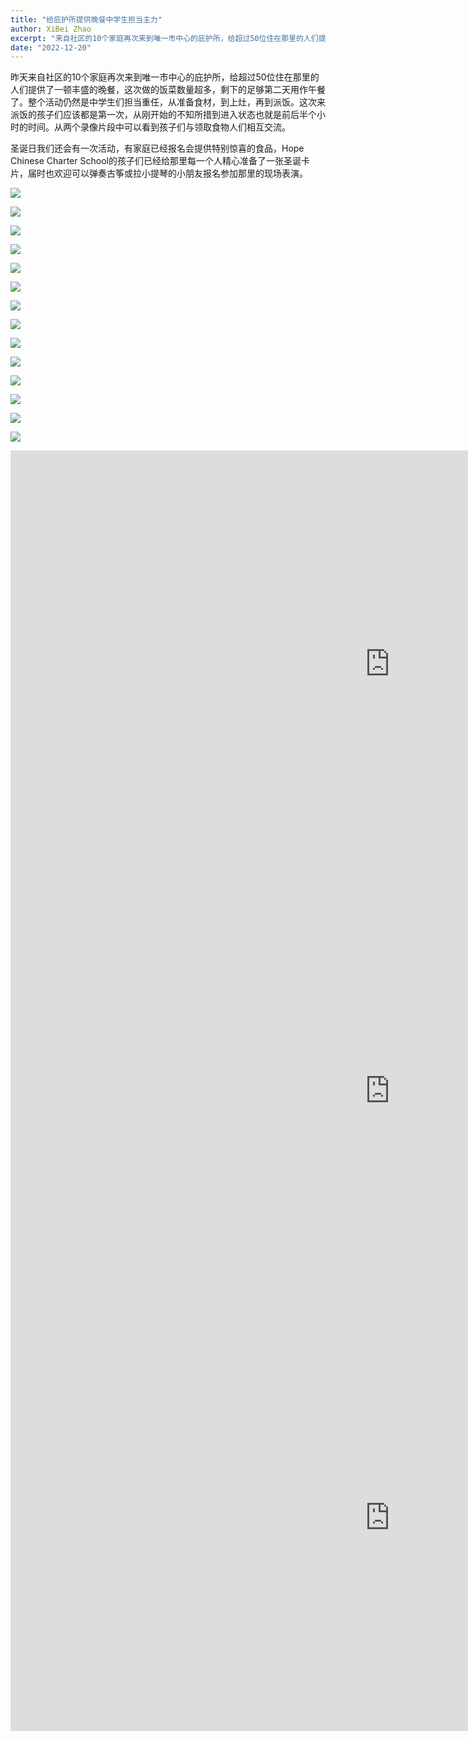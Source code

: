 ```yaml
---
title: "给庇护所提供晚餐中学生担当主力"
author: XiBei Zhao
excerpt: "来自社区的10个家庭再次来到唯一市中心的庇护所，给超过50位住在那里的人们提供了一顿丰盛的晚餐，这次做的饭菜数量超多，剩下的足够第二天用作午餐了。整个活动仍然是中学生们担当重任，从准备食材，到上灶，再到派饭。这次来派饭的孩子们应该都是第一次，从刚开始的不知所措到进入状态也就是前后半个小时的时间。从两个录像片段中可以看到孩子们与领取食物人们相互交流。"
date: "2022-12-20"
---
```

昨天来自社区的10个家庭再次来到唯一市中心的庇护所，给超过50位住在那里的人们提供了一顿丰盛的晚餐，这次做的饭菜数量超多，剩下的足够第二天用作午餐了。整个活动仍然是中学生们担当重任，从准备食材，到上灶，再到派饭。这次来派饭的孩子们应该都是第一次，从刚开始的不知所措到进入状态也就是前后半个小时的时间。从两个录像片段中可以看到孩子们与领取食物人们相互交流。

圣诞日我们还会有一次活动，有家庭已经报名会提供特别惊喜的食品，Hope Chinese Charter School的孩子们已经给那里每一个人精心准备了一张圣诞卡片，届时也欢迎可以弹奏古筝或拉小提琴的小朋友报名参加那里的现场表演。

![](https://res.cloudinary.com/dhngj18do/image/upload/f_auto,q_auto/v1/images/321285736_695500808651124_227141438960348190_n)

![](https://res.cloudinary.com/dhngj18do/image/upload/f_auto,q_auto/v1/images/321329427_5453609184751115_3091828426715071682_n)

![](https://res.cloudinary.com/dhngj18do/image/upload/f_auto,q_auto/v1/images/320924419_1237399253829283_5219464044695870595_n)

![](https://res.cloudinary.com/dhngj18do/image/upload/f_auto,q_auto/v1/images/321285689_397665675875876_7500940864250070713_n)

![](https://res.cloudinary.com/dhngj18do/image/upload/f_auto,q_auto/v1/images/321325080_705913147810851_1471518599467252675_n)

![](https://res.cloudinary.com/dhngj18do/image/upload/f_auto,q_auto/v1/images/321440177_3360496290857821_3271580944149007629_n)

![](https://res.cloudinary.com/dhngj18do/image/upload/f_auto,q_auto/v1/images/321101651_1500939480413904_5353257068437053314_n)

![](https://res.cloudinary.com/dhngj18do/image/upload/f_auto,q_auto/v1/images/321342760_714144576642046_5999890172391306372_n)

![](https://res.cloudinary.com/dhngj18do/image/upload/f_auto,q_auto/v1/images/321350577_643801970850145_927981038651662565_n)

![](https://res.cloudinary.com/dhngj18do/image/upload/f_auto,q_auto/v1/images/321236035_682888290220217_8898850177458441886_n)

![](https://res.cloudinary.com/dhngj18do/image/upload/f_auto,q_auto/v1/images/321433336_709991347102878_8781904125598512938_n)

![](https://res.cloudinary.com/dhngj18do/image/upload/f_auto,q_auto/v1/images/321411289_899007241117318_6712414015386486331_n)

![](https://res.cloudinary.com/dhngj18do/image/upload/f_auto,q_auto/v1/images/321049056_459797589678607_1194758990122375071_n)

![](https://res.cloudinary.com/dhngj18do/image/upload/f_auto,q_auto/v1/images/321307280_1105020663504828_2548824355583152404_n)

<iframe width="1214" height="683" src="https://www.youtube.com/embed/g4U1bb1lelA" title="Providing Meal at the Clark Center in Portland Downtown" frameborder="0" allow="accelerometer; autoplay; clipboard-write; encrypted-media; gyroscope; picture-in-picture" allowfullscreen></iframe>

<iframe width="1214" height="683" src="https://www.youtube.com/embed/Yq239CfmE4Y" title="People Like the Chinese Gravy" frameborder="0" allow="accelerometer; autoplay; clipboard-write; encrypted-media; gyroscope; picture-in-picture" allowfullscreen></iframe>

<iframe width="1214" height="683" src="https://www.youtube.com/embed/X6QbheKsPuM" title="Shelter Residents Appreciated the Meal from Chinese American Community" frameborder="0" allow="accelerometer; autoplay; clipboard-write; encrypted-media; gyroscope; picture-in-picture" allowfullscreen></iframe>
